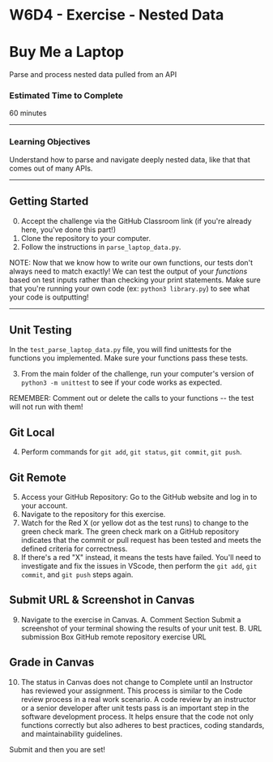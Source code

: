 # W6D4 - Exercise - Nested Data

# Buy Me a Laptop

Parse and process nested data pulled from an API

### Estimated Time to Complete

60 minutes

---

### Learning Objectives

Understand how to parse and navigate deeply nested data, like that that comes out of many APIs.

---

## Getting Started

0. Accept the challenge via the GitHub Classroom link (if you're already here, you've done this part!)
1. Clone the repository to your computer.
2. Follow the instructions in `parse_laptop_data.py`.

NOTE: Now that we know how to write our own functions, our tests don't always need to match exactly! We can test the output of your _functions_ based on test inputs rather than checking your print statements. Make sure that you're running your own code (ex: `python3 library.py`) to see what your code is outputting!

---

## Unit Testing

In the `test_parse_laptop_data.py` file, you will find unittests for the functions you implemented. Make sure your functions pass these tests.

3. From the main folder of the challenge, run your computer's version of `python3 -m unittest` to see if your code works as expected.

REMEMBER: Comment out or delete the calls to your functions -- the test will not run with them!

## Git Local

4. Perform commands for `git add`, `git status`, `git commit`, `git push`.

## Git Remote

5. Access your GitHub Repository: Go to the GitHub website and log in to your account.
6. Navigate to the repository for this exercise.
7. Watch for the Red X (or yellow dot as the test runs) to change to the green check mark. The green check mark on a GitHub repository indicates that the commit or pull request has been tested and meets the defined criteria for correctness.
8. If there's a red "X" instead, it means the tests have failed. You'll need to investigate and fix the issues in VScode, then perform the `git add`, `git commit`, and `git push` steps again.

## Submit URL & Screenshot in Canvas

9. Navigate to the exercise in Canvas.
    A. Comment Section
        Submit a screenshot of your terminal showing the results of your unit test.
    B. URL submission Box
        GitHub remote repository exercise URL

## Grade in Canvas

10. The status in Canvas does not change to Complete until an Instructor has reviewed your assignment. This process is similar to the Code review process in a real work scenario. A code review by an instructor or a senior developer after unit tests pass is an important step in the software development process. It helps ensure that the code not only functions correctly but also adheres to best practices, coding standards, and maintainability guidelines.

Submit and then you are set!
